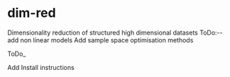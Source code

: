 # dim-red
Dimensionality reduction of structured high dimensional datasets
ToDo:--
add non linear models
Add sample space optimisation methods



ToDo_

Add Install instructions
